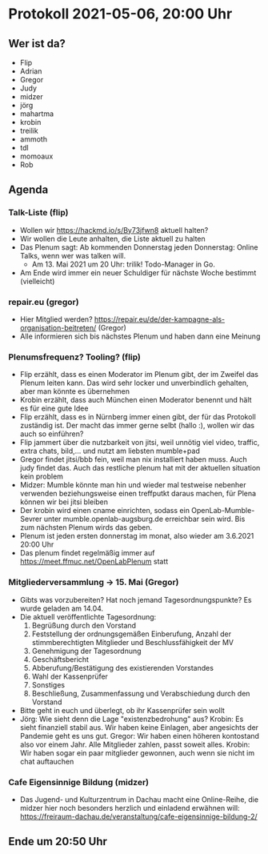 
# Protokoll 2021-05-06, 20:00 Uhr

## Wer ist da?
- Flip
- Adrian
- Gregor
- Judy
- midzer
- jörg
- mahartma
- krobin
- treilik
- ammoth
- tdl
- momoaux
- Rob

## Agenda

### Talk-Liste (flip)
- Wollen wir https://hackmd.io/s/By73jfwn8 aktuell halten? 
- Wir wollen die Leute anhalten, die Liste aktuell zu halten
- Das Plenum sagt: Ab kommenden Donnerstag jeden Donnerstag: Online Talks, wenn wer was talken will.
    - Am 13. Mai 2021 um 20 Uhr: trilik! Todo-Manager in Go.
- Am Ende wird immer ein neuer Schuldiger für nächste Woche bestimmt (vielleicht)

### repair.eu (gregor)
- Hier Mitglied werden? https://repair.eu/de/der-kampagne-als-organisation-beitreten/ (Gregor)
- Alle informieren sich bis nächstes Plenum und haben dann eine Meinung

### Plenumsfrequenz? Tooling? (flip)
- Flip erzählt, dass es einen Moderator im Plenum gibt, der im Zweifel das Plenum leiten kann. Das wird sehr locker und unverbindlich gehalten, aber man könnte es übernehmen
- Krobin erzählt, dass auch München einen Moderator benennt und hält es für eine gute Idee
- Flip erzählt, dass es in Nürnberg immer einen gibt, der für das Protokoll zuständig ist. Der macht das immer gerne selbt (hallo :), wollen wir das auch so einführen?
- Flip jammert über die nutzbarkeit von jitsi, weil unnötig viel video, traffic, extra chats, bild,... und nutzt am liebsten mumble+pad
- Gregor findet jitsi/bbb fein, weil man nix installiert haben muss. Auch judy findet das. Auch das restliche plenum hat mit der aktuellen situation kein problem
- Midzer: Mumble könnte man hin und wieder mal testweise nebenher verwenden beziehungsweise einen treffputkt daraus machen, für Plena können wir bei jitsi bleiben
- Der krobin wird einen cname einrichten, sodass ein OpenLab-Mumble-Sevrer unter mumble.openlab-augsburg.de erreichbar sein wird. Bis zum nächsten Plenum wirds das geben.
- Plenum ist jeden ersten donnerstag im monat, also wieder am 3.6.2021 20:00 Uhr
- Das plenum findet regelmäßig immer auf https://meet.ffmuc.net/OpenLabPlenum statt

### Mitgliederversammlung -> 15. Mai (Gregor)
- Gibts was vorzubereiten? Hat noch jemand Tagesordnungspunkte? Es wurde geladen am 14.04.
- Die aktuell veröffentlichte Tagesordnung:
    1. Begrüßung durch den Vorstand
    2. Feststellung der ordnungsgemäßen Einberufung, Anzahl der stimmberechtigten Mitglieder und Beschlussfähigkeit der MV
    3. Genehmigung der Tagesordnung
    4. Geschäftsbericht
    5. Abberufung/Bestätigung des existierenden Vorstandes
    6. Wahl der Kassenprüfer
    7. Sonstiges
    8. Beschließung, Zusammenfassung und Verabschiedung durch den Vorstand
- Bitte geht in euch und überlegt, ob ihr Kassenprüfer sein wollt
- Jörg: Wie sieht denn die Lage "existenzbedrohung" aus? Krobin: Es sieht finanziell stabil aus. Wir haben keine Einlagen, aber angesichts der Pandemie geht es uns gut. Gregor: Wir haben einen höheren kontostand also vor einem Jahr. Alle Mitglieder zahlen, passt soweit alles. Krobin: Wir haben sogar ein paar mitglieder gewonnen, auch wenn sie nicht im chat auftauchen

### Cafe Eigensinnige Bildung (midzer)
- Das Jugend- und Kulturzentrum in Dachau macht eine Online-Reihe, die midzer hier noch besonders herzlich und einladend erwähnen will: https://freiraum-dachau.de/veranstaltung/cafe-eigensinnige-bildung-2/

## Ende um 20:50 Uhr

